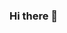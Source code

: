 ### Hi there 👋

<!--
**DiogoMic/DiogoMic** is a ✨ _special_ ✨ repository because its `README.md` (this file) appears on your GitHub profile.

Here are some ideas to get you started:

- 🔭 I’m currently working on ...
- 🌱 I’m currently learning Devps practices 

- 👯 I’m looking to collaborate on projects
- 🤔 I’m looking for help with cloud and devops projects
- 💬 Ask me about anything cloud and devops
- 📫 How to reach me: contact@diogomic.me
-->
